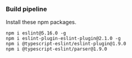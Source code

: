 ### Build pipeline
Install these npm packages.  
```
npm i eslint@5.16.0 -g 
npm i eslint-plugin-eslint-plugin@2.1.0 -g
npm i @typescript-eslint/eslint-plugin@1.9.0 
npm i @typescript-eslint/parser@1.9.0
```

